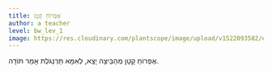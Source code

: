 ```yaml
---
title: אֶפְרוֹחַ קָטָן
author: a teacher
level: bw_lev_1
image: https://res.cloudinary.com/plantscope/image/upload/v1522093582/eladbrami-799_aklfye.jpg
---
```

אֶפְרוֹחַ קָטָן
מְהַבֵּיצָה יָצָא,
לְאִמָּא תַּרְנְגֹלֶת
אָמַר תּוֹדָה.
